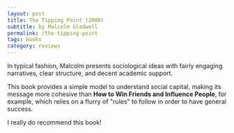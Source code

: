 ```yaml
---
layout: post
title: The Tipping Point (2000)
subtitle: by Malcolm Gladwell
permalink: /the-tipping-point
tags: books
category: reviews
---
```



In typical fashion, Malcolm presents sociological ideas with fairly engaging narratives, clear structure, and decent academic support.
<!--more-->

This book provides a simple model to understand social capital, making its message more cohesive than __How to Win Friends and Influence People__, for example, which relies on a flurry of "rules" to follow in order to have general success.

I really do recommend this book!